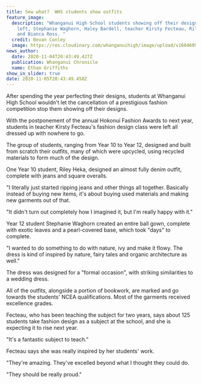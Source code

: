 ```yaml
---
title: Sew what?  WHS students show outfits
feature_image:
  description: "Whanganui High School students showing off their designs. From
    left, Stephanie Waghorn, Haley Bardell, teacher Kirsty Fecteau, Riley Heka
    and Bianca Ross. "
  credit: Bevan Conley
  image: https://res.cloudinary.com/whanganuihigh/image/upload/v1604609270/News/Fashion_students._Chron_5.11.20.jpg
news_author:
  date: 2020-11-04T20:43:49.427Z
  publication: Whanganui Chronicle
  name: Ethan Griffiths
show_in_slider: true
date: 2020-11-05T20:43:49.458Z
---
```

After spending the year perfecting their designs, students at Whanganui High School wouldn't let the cancellation of a prestigious fashion competition stop them showing off their designs.

With the postponement of the annual Hokonui Fashion Awards to next year, students in teacher Kirsty Fecteau's fashion design class were left all dressed up with nowhere to go.

The group of students, ranging from Year 10 to Year 12, designed and built from scratch their outfits, many of which were upcycled, using recycled materials to form much of the design.

One Year 10 student, Riley Heka, designed an almost fully denim outfit, complete with jeans and square overalls.

"I literally just started ripping jeans and other things all together. Basically instead of buying new items, it's about buying used materials and making new garments out of that.

"It didn't turn out completely how I imagined it, but I'm really happy with it."

Year 12 student Stephanie Waghorn created an entire ball gown, complete with exotic leaves and a pearl-covered base, which took "days" to complete.

"I wanted to do something to do with nature, ivy and make it flowy. The dress is kind of inspired by nature, fairy tales and organic architecture as well."

The dress was designed for a "formal occasion", with striking similarities to a wedding dress.

All of the outfits, alongside a portion of bookwork, are marked and go towards the students' NCEA qualifications. Most of the garments received excellence grades.

Fecteau, who has been teaching the subject for two years, says about 125 students take fashion design as a subject at the school, and she is expecting it to rise next year.

"It's a fantastic subject to teach."

Fecteau says she was really inspired by her students' work.

"They're amazing. They've excelled beyond what I thought they could do.

"They should be really proud."



